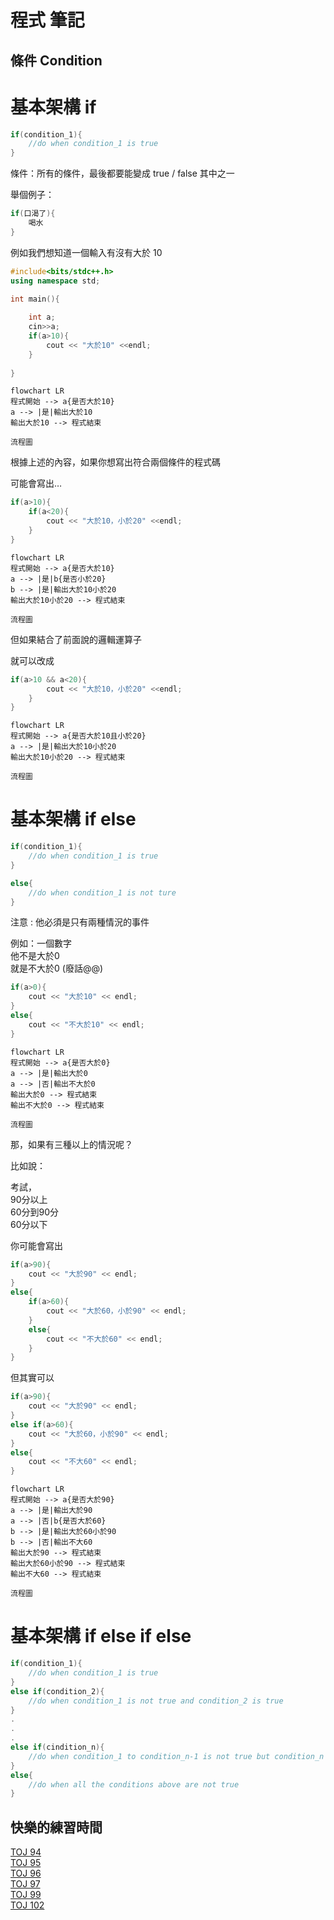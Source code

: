 # **程式 筆記**  
## 條件 Condition  

# 基本架構 if  
```cpp
if(condition_1){
    //do when condition_1 is true
}
```

條件：所有的條件，最後都要能變成 true / false 其中之一  

舉個例子：  
```cpp
if(口渴了){
    喝水
}
```

例如我們想知道一個輸入有沒有大於 10  

```cpp
#include<bits/stdc++.h>
using namespace std;

int main(){
    
    int a;
    cin>>a;
    if(a>10){
        cout << "大於10" <<endl;
    }
    
}
```
```mermaid
flowchart LR
程式開始 --> a{是否大於10}
a --> |是|輸出大於10
輸出大於10 --> 程式結束
```
`流程圖`

根據上述的內容，如果你想寫出符合兩個條件的程式碼  

可能會寫出…  

```cpp
if(a>10){
    if(a<20){
        cout << "大於10，小於20" <<endl;
    }
}
```

```mermaid
flowchart LR
程式開始 --> a{是否大於10}
a --> |是|b{是否小於20}
b --> |是|輸出大於10小於20
輸出大於10小於20 --> 程式結束
```
`流程圖`

但如果結合了前面說的邏輯運算子  

就可以改成  

```cpp
if(a>10 && a<20){
        cout << "大於10，小於20" <<endl;
    }
}
```
```mermaid
flowchart LR
程式開始 --> a{是否大於10且小於20}
a --> |是|輸出大於10小於20
輸出大於10小於20 --> 程式結束
```
`流程圖`

# 基本架構 if else  

```cpp
if(condition_1){
    //do when condition_1 is true
}

else{
    //do when condition_1 is not ture
}
```

注意 : 他必須是只有兩種情況的事件  

例如：一個數字  
他不是大於0  
就是不大於0 (廢話@@)  

```cpp
if(a>0){
    cout << "大於10" << endl;
}
else{
    cout << "不大於10" << endl;
}
```

```mermaid
flowchart LR
程式開始 --> a{是否大於0}
a --> |是|輸出大於0
a --> |否|輸出不大於0
輸出大於0 --> 程式結束
輸出不大於0 --> 程式結束
```
`流程圖`

那，如果有三種以上的情況呢？  

比如說：  

考試，  
90分以上  
60分到90分  
60分以下  

你可能會寫出  

```cpp
if(a>90){
    cout << "大於90" << endl;
}
else{
    if(a>60){
        cout << "大於60，小於90" << endl;
    }
    else{
        cout << "不大於60" << endl;
    }
}
```

但其實可以  

```cpp
if(a>90){
    cout << "大於90" << endl;
}
else if(a>60){
    cout << "大於60，小於90" << endl;
}
else{
    cout << "不大60" << endl;
}
```
```mermaid
flowchart LR
程式開始 --> a{是否大於90}
a --> |是|輸出大於90
a --> |否|b{是否大於60}
b --> |是|輸出大於60小於90
b --> |否|輸出不大60
輸出大於90 --> 程式結束
輸出大於60小於90 --> 程式結束
輸出不大60 --> 程式結束
```
`流程圖`

# 基本架構 if else if else  
```cpp
if(condition_1){
    //do when condition_1 is true
}
else if(condition_2){
    //do when condition_1 is not true and condition_2 is true
}
.
.
.
else if(cindition_n){
    //do when condition_1 to condition_n-1 is not true but condition_n is true
}
else{
    //do when all the conditions above are not true
}
```

## 快樂的練習時間

[TOJ 94](https://toj.tfcis.org/oj/pro/94/)  
[TOJ 95](https://toj.tfcis.org/oj/pro/95/)  
[TOJ 96](https://toj.tfcis.org/oj/pro/96/)  
[TOJ 97](https://toj.tfcis.org/oj/pro/97/)  
[TOJ 99](https://toj.tfcis.org/oj/pro/99/)  
[TOJ 102](https://toj.tfcis.org/oj/pro/102/)  

